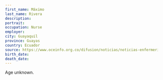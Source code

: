 ```yaml
---
first_name: Máximo
last_name: Rivera
description: 
portrait: 
occupation: Nurse
employer: 
city: Guayaquil
province: Guayas
country: Ecuador
source: https://www.oceinfo.org.co/difusion/noticias/noticias-enfermeria/39-en-latinoamerica/288-enfermeria-en-ecuador
birth_date: 
death_date: 
---
```


Age unknown.